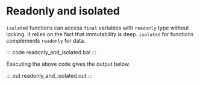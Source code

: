 # Readonly and isolated

`isolated` functions can access `final` variables with `readonly` type without locking. It relies on the fact that
immutability is deep. `isolated` for functions complements `readonly` for data.

::: code readonly_and_isolated.bal :::

Executing the above code gives the output below.

::: out readonly_and_isolated.out :::